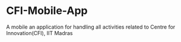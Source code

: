 # CFI-Mobile-App
A mobile an application for handling all activities related to Centre for Innovation(CFI), IIT Madras
